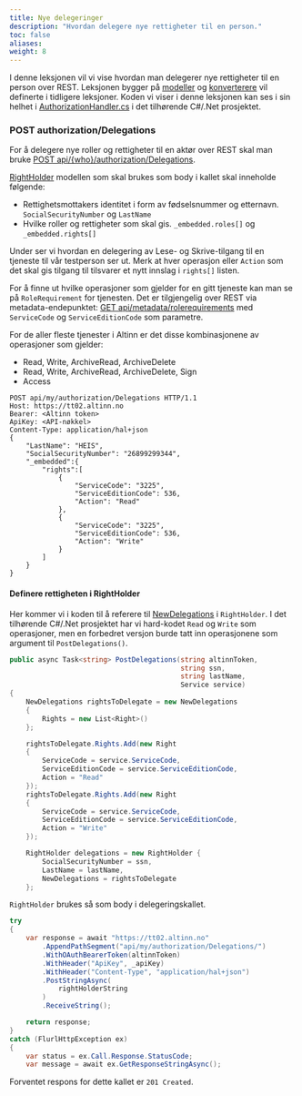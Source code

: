 ```yaml
---
title: Nye delegeringer
description: "Hvordan delegere nye rettigheter til en person."
toc: false
aliases:
weight: 8
---
```


I denne leksjonen vil vi vise hvordan man delegerer nye rettigheter til en person over REST.
Leksjonen bygger på [modeller](/docs/api/rest/kom-i-gang/tutorial-sluttbrukersystem/hal-json-modeller/) og [konverterere](/docs/api/rest/kom-i-gang/tutorial-sluttbrukersystem/hal-json-konverterer/) vil definerte i tidligere leksjoner.
Koden vi viser i denne leksjonen kan ses i sin helhet i [AuthorizationHandler.cs](https://github.com/Altinn/altinn2-test-apiclient/blob/main/src/Handlers/AuthorizationHandler.cs) i det tilhørende C#/.Net prosjektet.
 
### POST authorization/Delegations

For å delegere nye roller og rettigheter til en aktør over REST skal man bruke [POST api/{who}/authorization/Delegations](https://altinn.no/api/Help/Api/POST-who-authorization-Delegations).

[RightHolder](/docs/api/rest/kom-i-gang/tutorial-sluttbrukersystem/hal-json-modeller/#rightholder) modellen som skal brukes som body i kallet skal inneholde følgende:
- Rettighetsmottakers identitet i form av fødselsnummer og etternavn. `SocialSecurityNumber` og `LastName`
- Hvilke roller og rettigheter som skal gis. `_embedded.roles[]` og `_embedded.rights[]`

Under ser vi hvordan en delegering av Lese- og Skrive-tilgang til en tjeneste til vår testperson ser ut.
Merk at hver operasjon eller `Action` som det skal gis tilgang til tilsvarer et nytt innslag i `rights[]` listen.

For å finne ut hvilke operasjoner som gjelder for en gitt tjeneste kan man se på `RoleRequirement` for tjenesten.
Det er tilgjengelig over REST via metadata-endepunktet:
[GET api/metadata/rolerequirements](https://tt02.altinn.no/api/metadata/rolerequirements?serviceCode=3225&serviceEditionCode=536)
med `ServiceCode` og `ServiceEditionCode` som parametre.

For de aller fleste tjenester i Altinn er det disse kombinasjonene av operasjoner som gjelder:
- Read, Write, ArchiveRead, ArchiveDelete
- Read, Write, ArchiveRead, ArchiveDelete, Sign
- Access

```http
POST api/my/authorization/Delegations HTTP/1.1
Host: https://tt02.altinn.no
Bearer: <Altinn token>
ApiKey: <API-nøkkel>
Content-Type: application/hal+json
{
    "LastName": "HEIS",
    "SocialSecurityNumber": "26899299344",
    "_embedded":{
        "rights":[
            {
                "ServiceCode": "3225",
                "ServiceEditionCode": 536,
                "Action": "Read"
            },
            {
                "ServiceCode": "3225",
                "ServiceEditionCode": 536,
                "Action": "Write"
            }
        ]
    }
}
```

#### Definere rettigheten i RightHolder
Her kommer vi i koden til å referere til [NewDelegations](/docs/api/rest/kom-i-gang/tutorial-sluttbrukersystem/hal-json-modeller/#newdelegations) i `RightHolder`.
I det tilhørende C#/.Net prosjektet har vi hard-kodet `Read` og `Write` som operasjoner, men en forbedret versjon burde tatt inn operasjonene som argument til `PostDelegations()`.

```cs
public async Task<string> PostDelegations(string altinnToken,
                                          string ssn,
                                          string lastName,
                                          Service service)
{
    NewDelegations rightsToDelegate = new NewDelegations
    {
        Rights = new List<Right>()
    };

    rightsToDelegate.Rights.Add(new Right
    {
        ServiceCode = service.ServiceCode,
        ServiceEditionCode = service.ServiceEditionCode,
        Action = "Read"
    });
    rightsToDelegate.Rights.Add(new Right
    {
        ServiceCode = service.ServiceCode,
        ServiceEditionCode = service.ServiceEditionCode,
        Action = "Write"
    });

    RightHolder delegations = new RightHolder {
        SocialSecurityNumber = ssn,
        LastName = lastName,
        NewDelegations = rightsToDelegate
    };
```

`RightHolder` brukes så som body i delegeringskallet.
```cs
try
{
    var response = await "https://tt02.altinn.no"
        .AppendPathSegment("api/my/authorization/Delegations/")
        .WithOAuthBearerToken(altinnToken)
        .WithHeader("ApiKey", _apiKey)
        .WithHeader("Content-Type", "application/hal+json")
        .PostStringAsync(
            rightHolderString
        )
        .ReceiveString();

    return response;
}
catch (FlurlHttpException ex)
{
    var status = ex.Call.Response.StatusCode;
    var message = await ex.GetResponseStringAsync();
```

Forventet respons for dette kallet er `201 Created`.
